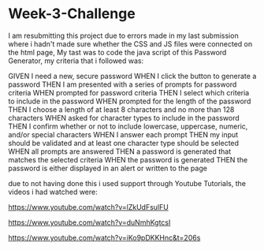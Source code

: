 # Week-3-Challenge

I am resubmitting this project due to errors made in my last submission where i hadn't made sure whether the CSS and JS files were connected on the html page, My tast was to code the java script of this Password Generator, my criteria that i followed was:

GIVEN I need a new, secure password
WHEN I click the button to generate a password
THEN I am presented with a series of prompts for password criteria
WHEN prompted for password criteria
THEN I select which criteria to include in the password
WHEN prompted for the length of the password
THEN I choose a length of at least 8 characters and no more than 128 characters
WHEN asked for character types to include in the password
THEN I confirm whether or not to include lowercase, uppercase, numeric, and/or special characters
WHEN I answer each prompt
THEN my input should be validated and at least one character type should be selected
WHEN all prompts are answered
THEN a password is generated that matches the selected criteria
WHEN the password is generated
THEN the password is either displayed in an alert or written to the page

due to not having done this i used support through Youtube Tutorials, the videos i had watched were:

https://www.youtube.com/watch?v=lZkUdFsulFU

https://www.youtube.com/watch?v=duNmhKgtcsI

https://www.youtube.com/watch?v=iKo9pDKKHnc&t=206s
